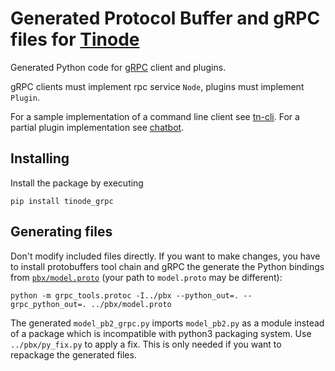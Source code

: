 # Generated Protocol Buffer and gRPC files for [Tinode](https://github.com/tinode)

Generated Python code for [gRPC](https://grpc.io/) client and plugins.

gRPC clients must implement rpc service `Node`, plugins must implement `Plugin`.

For a sample implementation of a command line client see [tn-cli](https://github.com/Joichiro/chat/tree/master/tn-cli/).
For a partial plugin implementation see [chatbot](https://github.com/Joichiro/chat/tree/master/chatbot).

## Installing

Install the package by executing
```
pip install tinode_grpc
```


## Generating files

Don't modify included files directly. If you want to make changes, you have to install protobuffers tool chain and gRPC the generate the Python bindings from [`pbx/model.proto`](https://github.com/Joichiro/chat/tree/master/pbx/model.proto) (your path to `model.proto` may be different):
```
python -m grpc_tools.protoc -I../pbx --python_out=. --grpc_python_out=. ../pbx/model.proto
```
The generated `model_pb2_grpc.py` imports `model_pb2.py` as a module instead of a package which is incompatible with python3 packaging system. Use `../pbx/py_fix.py` to apply a fix. This is only needed if you want to repackage the generated files.
